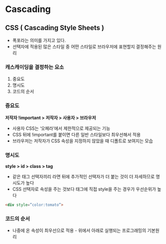 # Cascading

## CSS ( Cascading Style Sheets )

- 폭포라는 의미를 가지고 있다.
- 선택자에 적용된 많은 스타일 중 어떤 스타일로 브라우저에 표현할지 결정해주는 원리

### 캐스캐이딩을 결정하는 요소

1. 중요도
2. 명시도
3. 코드의 순서

### 중요도

 **저작자 !important > 저작자 > 사용자 > 브라우저**

- 사용자 CSS는 ‘오페라’에서 제한적으로 제공되는 기능
- CSS 뒤에 !important를 붙이면 다른 일반 스타일보다 최우선해서 적용
- 브라우저는 저작자가 CSS 속성을 지정하지 않았을 때 디폴트로 보여지는 모습

### 명시도

**style > id > class > tag**

- 같은 태그 선택자끼리 라면 뒤에 추가적인 선택자가 더 붙는 것이 더 자세하므로 명시도가 높다
- CSS 선택자로 속성을 주는 것보다 태그에 직접 style을 주는 경우가 우선순위가 높다

```html
<div style=”color:tomato”>
```

### 코드의 순서

- 나중에 온 속성이 최우선으로 적용 - 위에서 아래로 실행되는 프로그래밍의 기본원리